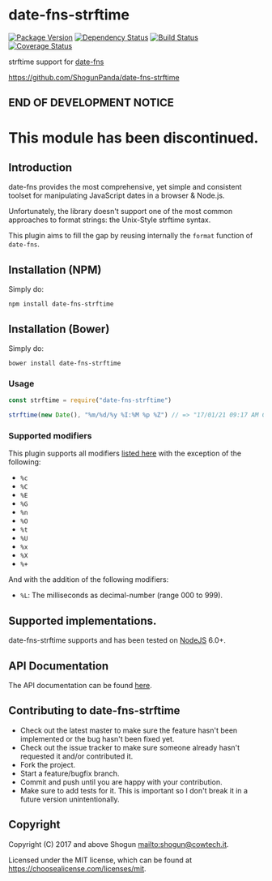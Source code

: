 # date-fns-strftime

[![Package Version](https://img.shields.io/npm/v/date-fns-strftime.svg)](https://npmjs.com/package/date-fns-strftime)
[![Dependency Status](https://img.shields.io/gemnasium/ShogunPanda/date-fns-strftime.svg)](https://gemnasium.com/ShogunPanda/date-fns-strftime)
[![Build Status](https://img.shields.io/travis/ShogunPanda/date-fns-strftime.svg)](http://travis-ci.org/ShogunPanda/date-fns-strftime)
[![Coverage Status](https://img.shields.io/coveralls/github/ShogunPanda/date-fns-strftime.svg)](https://coveralls.io/github/ShogunPanda/date-fns-strftime)

strftime support for [date-fns](https://date-fns.org/)

https://github.com/ShogunPanda/date-fns-strftime

## END OF DEVELOPMENT NOTICE

# This module has been discontinued.

## Introduction

date-fns provides the most comprehensive, yet simple and consistent toolset for manipulating JavaScript dates in a browser & Node.js.

Unfortunately, the library doesn't support one of the most common approaches to format strings: the Unix-Style strftime syntax.

This plugin aims to fill the gap by reusing internally the `format` function of `date-fns`.

## Installation (NPM)

Simply do:

```
npm install date-fns-strftime
```

## Installation (Bower)

Simply do:

```
bower install date-fns-strftime
```

### Usage

```javascript
const strftime = require("date-fns-strftime")

strftime(new Date(), "%m/%d/%y %I:%M %p %Z") // => "17/01/21 09:17 AM CET"
```

### Supported modifiers

This plugin supports all modifiers [listed here](http://man7.org/linux/man-pages/man3/strftime.3.html) with the exception of the following:

- `%c`
- `%C`
- `%E`
- `%G`
- `%n`
- `%O`
- `%t`
- `%U`
- `%x`
- `%X`
- `%+`

And with the addition of the following modifiers:

- `%L`: The milliseconds as decimal-number (range 000 to 999).

## Supported implementations.

date-fns-strftime supports and has been tested on [NodeJS](http://nodejs.org) 6.0+.

## API Documentation

The API documentation can be found [here](https://shogunpanda.github.io/date-fns-strftime).

## Contributing to date-fns-strftime

- Check out the latest master to make sure the feature hasn't been implemented or the bug hasn't been fixed yet.
- Check out the issue tracker to make sure someone already hasn't requested it and/or contributed it.
- Fork the project.
- Start a feature/bugfix branch.
- Commit and push until you are happy with your contribution.
- Make sure to add tests for it. This is important so I don't break it in a future version unintentionally.

## Copyright

Copyright (C) 2017 and above Shogun <mailto:shogun@cowtech.it>.

Licensed under the MIT license, which can be found at https://choosealicense.com/licenses/mit.
